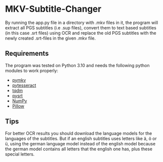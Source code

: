 # MKV-Subtitle-Changer

By running the app.py file in a directory with .mkv files in it, the program will extract all PGS subtitles (i.e .sup files), convert them to text based subtitles (in this case .srt files) using OCR and replace the old PGS subtitles with the newly created .srt-files in the given .mkv file.

## Requirements
The program was tested on Python 3.10 and needs the following python modules to work properly:
- [pymkv](https://github.com/sheldonkwoodward/pymkv)
- [pytesseract](https://github.com/madmaze/pytesseract)
- [tqdm](https://github.com/tqdm/tqdm)
- [pysrt](https://github.com/byroot/pysrt)
- [NumPy](https://numpy.org/)
- [Pillow](https://github.com/python-pillow/Pillow)

## Tips
For better OCR results you should download the language models for the languages of the subtitles. But if an english subtitles uses letters like ä, ö or ü, using the german language model instead of the english model because the german model contains all letters that the english one has, plus these special letters.
